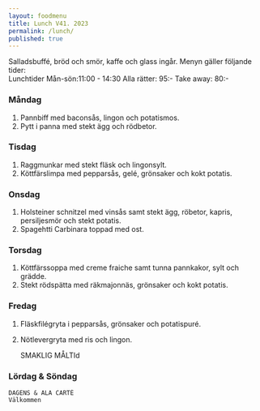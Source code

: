 ```yaml
---
layout: foodmenu
title: Lunch V41. 2023
permalink: /lunch/
published: true
---
```

Salladsbuffé, bröd och smör, kaffe och glass ingår.
Menyn gäller följande tider:  
Lunchtider  Mån-sön:11:00 - 14:30
Alla rätter: 95:- Take away: 80:-
                                
### Måndag

1. Pannbiff med baconsås, lingon och potatismos.
2. Pytt i panna med stekt ägg och rödbetor.

### Tisdag
1. Raggmunkar med stekt fläsk och lingonsylt.
2. Köttfärslimpa med pepparsås, gelé, grönsaker och kokt potatis.

### Onsdag
1. Holsteiner schnitzel med vinsås samt stekt ägg, röbetor, kapris, persiljesmör och stekt potatis.
2. Spagehtti Carbinara toppad med ost.

### Torsdag
1. Köttfärssoppa med creme fraiche samt tunna pannkakor, sylt och grädde. 
2. Stekt rödspätta med räkmajonnäs, grönsaker och kokt potatis.

### Fredag  
1. Fläskfilégryta i pepparsås, grönsaker och potatispuré.
2. Nötlevergryta med ris och lingon. 
 

     SMAKLIG MÅLTId
  
  ### Lördag & Söndag 
    DAGENS & ALA CARTÈ
    Välkommen
    
       
    

   
    
   
     
